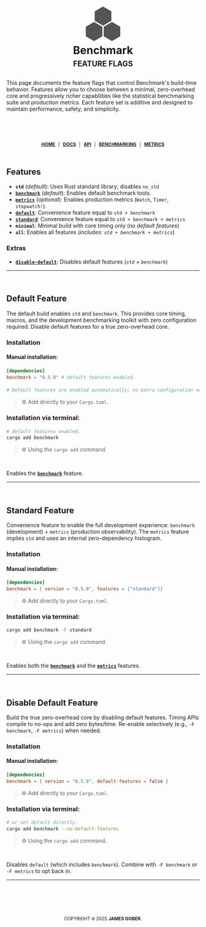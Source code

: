 <h1 align="center">
    <img width="90px" height="auto" src="https://raw.githubusercontent.com/jamesgober/jamesgober/main/media/icons/hexagon-3.svg" alt="Triple Hexagon">
    <br>
    <b>Benchmark</b>
    <br>
    <sub>
        <sup>FEATURE FLAGS</sup>
    </sub>
    <br>
</h1>

<p>
    This page documents the feature flags that control Benchmark's build-time behavior. Features allow you to choose between a minimal, zero-overhead core and progressively richer capabilities like the statistical benchmarking suite and production metrics.
    Each feature set is additive and designed to maintain performance, safety, and simplicity.
</p>


<br><br>

<div align="center">
    <h2></h2>
    <sup>
    <a href="../../README.md" title="Project Home"><b>HOME</b></a>
    <span>&nbsp;│&nbsp;</span>
    <a href="../README.md" title="Project Documentation"><b>DOCS</b></a>
    <span>&nbsp;│&nbsp;</span>
    <a href="../API.md" title="API Reference"><b>API</b></a>
    <span>&nbsp;│&nbsp;</span>
    <a href="../BENCHMARK.md" title="Benchmark Suite"><b>BENCHMARKING</b></a>
    <span>&nbsp;│&nbsp;</span>
    <a href="../METRICS.md" title="Performance Metrics"><b>METRICS</b></a>
    </sup>
</div>

<br>


## Features
- **`std`** (*default*): Uses Rust standard library; disables `no_std`
- [**`benchmark`**](./BENCHMARK.md) (*default*): Enables default benchmark tools.
- [**`metrics`**](./METRICS.md) (*optional*): Enables production metrics (`Watch`, `Timer`, `stopwatch!`).
- [**`default`**](#default-feature): Convenience feature equal to `std + benchmark`
- [**`standard`**](#standard-feature): Convenience feature equal to `std + benchmark + metrics`
- **`minimal`**: Minimal build with core timing only (*no default features*)
- **`all`**: Enables all features (*includes: `std + benchmark + metrics`*)

### Extras
- [**`disable-default`**](#disable-default-feature): Disables default features (*`std` + `benchmark`*)

<hr>
<br>


<!-- DEFAULT FEATURE
############################################# -->
<h2 id="default-feature">Default Feature</h2>
<p>
    The default build enables <code>std</code> and <code>benchmark</code>. This provides core timing, macros, and the development benchmarking toolkit with zero configuration required.
    Disable default features for a true zero-overhead core.
    
</p>

### Installation
#### Manual installation:
```toml
[dependencies]
benchmark = "0.5.0" # default features enabled.

# Default features are enabled automatically; no extra configuration needed.
```
> ⚙️ Add directly to your `Cargo.toml`.


### Installation via terminal:
```bash
# default features enabled.
cargo add benchmark
```
> ⚙️ Using the `cargo add` command.

<br>

Enables the [**`benchmark`**](./BENCHMARK.md) feature.


<hr>
<br>

<!-- STANDARD FEATURE
############################################# -->
<h2 id="standard-feature">Standard Feature</h2>
<p>
    Convenience feature to enable the full development experience: <code>benchmark</code> (development) + <code>metrics</code> (production observability).
    The <code>metrics</code> feature implies <code>std</code> and uses an internal zero-dependency histogram.
</p>

### Installation
#### Manual installation:
```toml
[dependencies]
benchmark = { version = "0.5.0", features = ["standard"]}
```
> ⚙️ Add directly to your `Cargo.toml`.


### Installation via terminal:
```bash
cargo add benchmark -F standard
```
> ⚙️ Using the `cargo add` command.

<br>

Enables both the [**`benchmark`**](./BENCHMARK.md) and the [**`metrics`**](./METRICS.md) features.


<hr>
<br>

<!-- DISABLE DEFAULT FEATURE
############################################# -->
<h2 id="disable-default-feature">Disable Default Feature</h2>
<p>
    Build the true zero-overhead core by disabling default features. Timing APIs compile to no-ops and add zero bytes/time.
    Re-enable selectively (e.g., <code>-F benchmark</code>, <code>-F metrics</code>) when needed.
</p>

### Installation
#### Manual installation:
```toml
[dependencies]
benchmark = { version = "0.5.0", default-features = false }
```
> ⚙️ Add directly to your `Cargo.toml`.


### Installation via terminal:
```bash
# or set default directly. 
cargo add benchmark --no-default-features
```
> ⚙️ Using the `cargo add` command.

<br>

Disables <code>default</code> (which includes <code>benchmark</code>). Combine with <code>-F benchmark</code> or <code>-F metrics</code> to opt back in.


<hr>
<br>


<!-- NONE FEATURE: Removed. Use --no-default-features instead. -->


<br>

<!--
:: COPYRIGHT
============================================================================ -->
<div align="center">
  <br>
  <h2></h2>
  <sup>COPYRIGHT <small>&copy;</small> 2025 <strong>JAMES GOBER.</strong></sup>
</div>